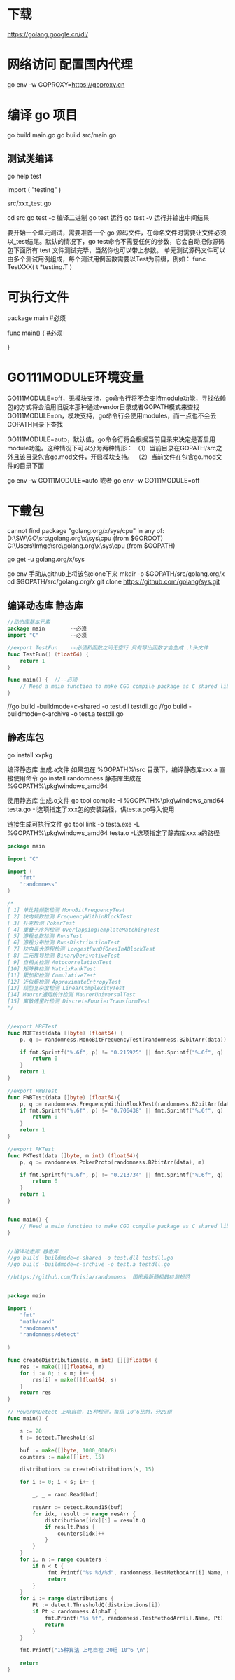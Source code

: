 # 下载
https://golang.google.cn/dl/

# 网络访问 配置国内代理
go env -w GOPROXY=https://goproxy.cn


# 编译 go 项目

go build main.go
go build src/main.go 


## 测试类编译
go help test

import (
	"testing"
)

src/xxx_test.go

cd src 
go test  -c  编译二进制
go test      运行
go test  -v  运行并输出中间结果


要开始一个单元测试，需要准备一个 go 源码文件，在命名文件时需要让文件必须以_test结尾。默认的情况下，go test命令不需要任何的参数，它会自动把你源码包下面所有 test 文件测试完毕，当然你也可以带上参数。
单元测试源码文件可以由多个测试用例组成，每个测试用例函数需要以Test为前缀，例如：
func TestXXX( t *testing.T )


# 可执行文件 
package main  #必须

func main() {  #必须
	
	
}

# GO111MODULE环境变量

GO111MODULE=off，无模块支持，go命令行将不会支持module功能，寻找依赖包的方式将会沿用旧版本那种通过vendor目录或者GOPATH模式来查找
GO111MODULE=on，模块支持，go命令行会使用modules，而一点也不会去GOPATH目录下查找

GO111MODULE=auto，默认值，go命令行将会根据当前目录来决定是否启用module功能。这种情况下可以分为两种情形：
（1）当前目录在GOPATH/src之外且该目录包含go.mod文件，开启模块支持。
（2）当前文件在包含go.mod文件的目录下面

go env -w GO111MODULE=auto
或者
go env -w GO111MODULE=off


# 下载包
cannot find package "golang.org/x/sys/cpu" in any of:
        D:\SW\GO\src\golang.org\x\sys\cpu (from $GOROOT)
        C:\Users\lm\go\src\golang.org\x\sys\cpu (from $GOPATH)

go get -u golang.org/x/sys


go env
手动从github上将该包clone下来
mkdir -p $GOPATH/src/golang.org/x
cd $GOPATH/src/golang.org/x
git clone https://github.com/golang/sys.git




## 编译动态库 静态库
```go
//动态库基本元素
package main		--必须	
import "C"       	--必须

//export TestFun    --必须和函数之间无空行 只有导出函数才会生成 .h头文件
func TestFun() (float64) {
	return 1
}

func main() {  //--必须
    // Need a main function to make CGO compile package as C shared library
}
```
//go build -buildmode=c-shared -o test.dll testdll.go
//go build -buildmode=c-archive -o test.a testdll.go


## 静态库包
go install xxpkg

编译静态库 生成.a文件
如果包在 %GOPATH%\src 目录下，编译静态库xxx.a 直接使用命令 go install randomness
静态库生成在 %GOPATH%\pkg\windows_amd64

使用静态库 生成.o文件
go tool compile -I %GOPATH%\pkg\windows_amd64 testa.go
-I选项指定了xxx包的安装路径，供testa.go导入使用

链接生成可执行文件
go tool link -o testa.exe -L %GOPATH%\pkg\windows_amd64 testa.o
-L选项指定了静态库xxx.a的路径



```go
package main

import "C"

import (
	"fmt"
	"randomness"	
)

/*
[ 1] 单比特频数检测 MonoBitFrequencyTest
[ 2] 块内频数检测 FrequencyWithinBlockTest
[ 3] 扑克检测 PokerTest
[ 4] 重叠子序列检测 OverlappingTemplateMatchingTest
[ 5] 游程总数检测 RunsTest
[ 6] 游程分布检测 RunsDistributionTest
[ 7] 块内最大游程检测 LongestRunOfOnesInABlockTest
[ 8] 二元推导检测 BinaryDerivativeTest
[ 9] 自相关检测 AutocorrelationTest
[10] 矩阵秩检测 MatrixRankTest
[11] 累加和检测 CumulativeTest
[12] 近似熵检测 ApproximateEntropyTest
[13] 线型复杂度检测 LinearComplexityTest
[14] Maurer通用统计检测 MaurerUniversalTest
[15] 离散傅里叶检测 DiscreteFourierTransformTest
*/


//export MBFTest
func MBFTest(data []byte) (float64) {	
	p, q := randomness.MonoBitFrequencyTest(randomness.B2bitArr(data))

	if fmt.Sprintf("%.6f", p) != "0.215925" || fmt.Sprintf("%.6f", q) != "0.892038" {
		return 0
	}
	return 1
}

//export FWBTest
func FWBTest(data []byte) (float64){	
	p, q := randomness.FrequencyWithinBlockTest(randomness.B2bitArr(data))
	if fmt.Sprintf("%.6f", p) != "0.706438" || fmt.Sprintf("%.6f", q) != "0.706438" {
		return 0
	}
	return 1
}

//export PKTest
func PKTest(data []byte, m int) (float64){
	p, q := randomness.PokerProto(randomness.B2bitArr(data), m)

	if fmt.Sprintf("%.6f", p) != "0.213734" || fmt.Sprintf("%.6f", q) != "0.213734" {
		return 0
	}
	return 1
}


func main() {
    // Need a main function to make CGO compile package as C shared library
}


//编译动态库 静态库
//go build -buildmode=c-shared -o test.dll testdll.go
//go build -buildmode=c-archive -o test.a testdll.go

//https://github.com/Trisia/randomness  国密最新随机数检测规范



```

```go
package main

import (
	"fmt"
	"math/rand"
	"randomness"
	"randomness/detect"
		
)

func createDistributions(s, m int) [][]float64 {
	res := make([][]float64, m)
	for i := 0; i < m; i++ {
		res[i] = make([]float64, s)
	}
	return res
}

// PowerOnDetect 上电自检，15种检测，每组 10^6比特，分20组
func main() {

	s := 20
	t := detect.Threshold(s)

	buf := make([]byte, 1000_000/8)
	counters := make([]int, 15)

	distributions := createDistributions(s, 15)

	for i := 0; i < s; i++ {

		_, _ = rand.Read(buf)

		resArr := detect.Round15(buf)
		for idx, result := range resArr {
			distributions[idx][i] = result.Q
			if result.Pass {
				counters[idx]++
			}
		}
	}
	for i, n := range counters {
		if n < t {
			 fmt.Printf("%s %d/%d", randomness.TestMethodArr[i].Name, n, s)
			 return
		}
	}
	for i := range distributions {
		Pt := detect.ThresholdQ(distributions[i])
		if Pt < randomness.AlphaT {
			fmt.Printf("%s %f", randomness.TestMethodArr[i].Name, Pt)
			return 
		}
	}

	fmt.Printf("15种算法 上电自检 20组 10^6 \n")
	
	return
}
```